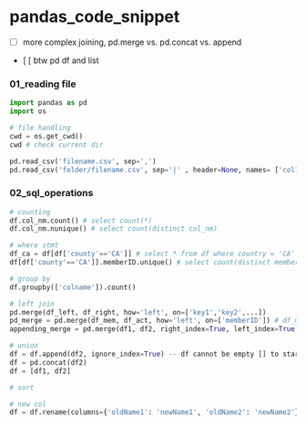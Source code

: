 # pandas_code_snippet 
- [ ] more complex joining, pd.merge vs. pd.concat vs. append
- [ [ btw pd df and list 

### 01_reading file
```python
import pandas as pd
import os

# file handling
cwd = os.get_cwd()
cwd # check current dir 

pd.read_csv('filename.csv', sep=',')
pd.read_csv('folder/filename.csv', sep='|' , header=None, names= ['col1_nm','col2_nm',...])
```

### 02_sql_operations
```python
# counting
df.col_nm.count() # select count(*)
df.col_nm.nunique() # select count(distinct col_nm)

# where stmt 
df_ca = df[df['county'=='CA']] # select * from df where country = 'CA'
df[df['county'=='CA']].memberID.unique() # select count(distinct memberID) from df where country = 'CA'

# group by 
df.groupby(['colname']).count()

# left join
pd.merge(df_left, df_right, how='left', on=['key1','key2',...])
pd_merge = pd.merge(df_mem, df_act, how='left', on=['memberID']) # df_mem left join df_act on memberID
appending_merge = pd.merge(df1, df2, right_index=True, left_index=True)

# union 
df = df.append(df2, ignore_index=True) -- df cannot be empty [] to start with 
df = pd.concat(df2)
df = [df1, df2] 

# sort

# new col 
df = df.rename(columns={'oldName1': 'newName1', 'oldName2': 'newName2'})
```
